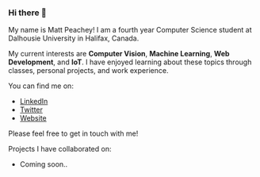 ### Hi there 👋

My name is Matt Peachey!  I am a fourth year Computer Science student at Dalhousie University in Halifax, Canada.

My current interests are **Computer Vision**, **Machine Learning**, **Web Development**, and **IoT**.  I have enjoyed learning about these topics through classes, personal projects, and work experience.

You can find me on:
* [LinkedIn](https://www.linkedin.com/in/matt-peachey-02bb11152/) 
* [Twitter](https://twitter.com/MattPeachey3)
* [Website](https://mattpeachey.ca)

Please feel free to get in touch with me! 

Projects I have collaborated on: 
* Coming soon..
<!--
**peacheym/peacheym** is a ✨ _special_ ✨ repository because its `README.md` (this file) appears on your GitHub profile.

Here are some ideas to get you started:

- 🔭 I’m currently working on ...
- 🌱 I’m currently learning ...
- 👯 I’m looking to collaborate on ...
- 🤔 I’m looking for help with ...
- 💬 Ask me about ...
- 📫 How to reach me: ...
- 😄 Pronouns: ...
- ⚡ Fun fact: ...
-->
